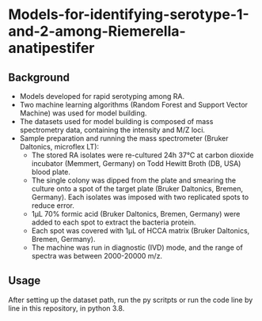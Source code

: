 # Models-for-identifying-serotype-1-and-2-among-Riemerella-anatipestifer
## Background
- Models developed for rapid serotyping among RA.
- Two machine learning algorithms (Random Forest and Support Vector Machine) was used for model building.
- The datasets used for model building is composed of mass spectrometry data, containing the intensity and M/Z loci.
- Sample preparation and running the mass spectrometer (Bruker Daltonics, microflex LT):
  * The stored RA isolates were re-cultured 24h 37℃ at carbon dioxide incubator (Memmert, Germany) on Todd Hewitt Broth (DB, USA) blood plate.
  * The single colony was dipped from the plate and smearing the culture onto a spot of the target plate (Bruker Daltonics, Bremen, Germany). Each isolates was imposed with two replicated spots to reduce error.
  * 1μL 70% formic acid (Bruker Daltonics, Bremen, Germany) were added to each spot to extract the bacteria protein.
  * Each spot was covered with 1μL of HCCA matrix (Bruker Daltonics, Bremen, Germany).
  * The machine was run in diagnostic (IVD) mode, and the range of spectra was between 2000-20000 m/z.
## Usage
After setting up the dataset path, run the py scritpts or run the code line by line in this repository, in python 3.8.
